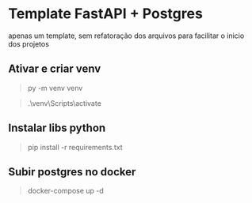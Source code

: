 # Template FastAPI + Postgres

apenas um template, sem refatoração dos arquivos para facilitar o inicio dos projetos

## Ativar e criar venv

> py -m venv venv

>.\venv\Scripts\activate

## Instalar libs python
> pip install -r requirements.txt

## Subir postgres no docker

> docker-compose up -d
